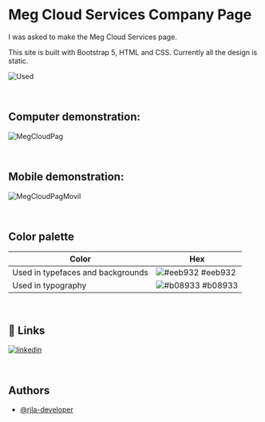 # Meg Cloud Services Company Page

I was asked to make the Meg Cloud Services page. </br>
 
This site is built with Bootstrap 5, HTML and CSS. Currently all the design is static. </br>

![Used](https://user-images.githubusercontent.com/83847147/235205981-ec7e3be3-ddc9-4ed9-90a1-c6784285f43b.svg)

</br>

## Computer demonstration:
![MegCloudPag](https://user-images.githubusercontent.com/83847147/235180772-04815ec8-a3a5-4c03-8963-00b2a425a1fb.gif)

</br>

## Mobile demonstration: 
![MegCloudPagMovil](https://user-images.githubusercontent.com/83847147/235197076-54365d7d-c335-4a83-98c1-233b44696e89.gif)

</br>


## Color palette

| Color             | Hex                                                                |
| ----------------- | ------------------------------------------------------------------ |
| Used in typefaces and backgrounds | ![#eeb932](https://via.placeholder.com/10/eeb932?text=+) #eeb932 |
| Used in typography | ![#b08933](https://via.placeholder.com/10/b08933?text=+) #b08933 |

</br>

## 🔗 Links

[![linkedin](https://img.shields.io/badge/linkedin-0A66C2?style=for-the-badge&logo=linkedin&logoColor=white)](https://www.linkedin.com/in/rjla-developer/)

</br>

## Authors

- [@rjla-developer](https://www.github.com/rjla-developer)



